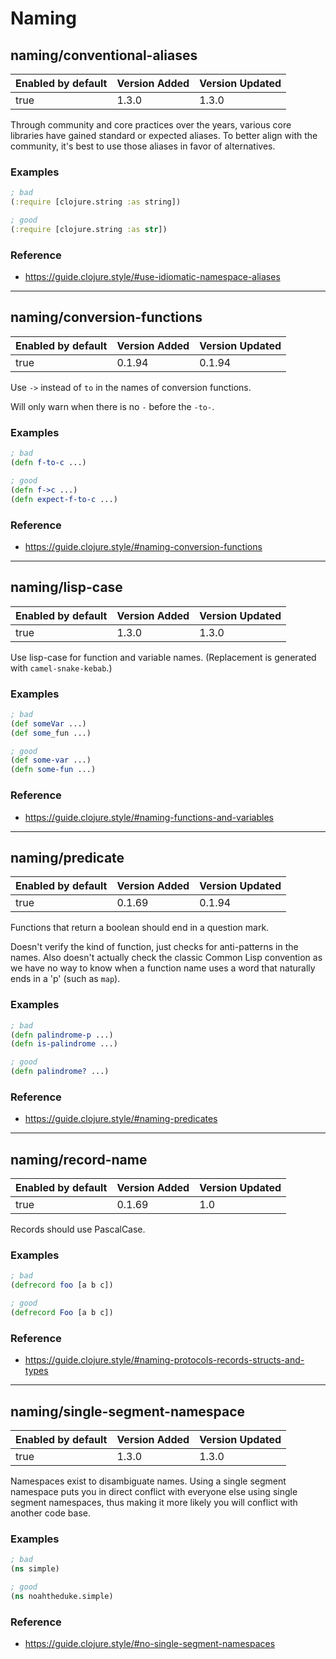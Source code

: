 # Naming

## naming/conventional-aliases

| Enabled by default | Version Added | Version Updated |
| ------------------ | ------------- | --------------- |
| true               | 1.3.0         | 1.3.0           |

Through community and core practices over the years, various core libraries have gained standard or expected aliases. To better align with the community, it's best to use those aliases in favor of alternatives.

### Examples

```clojure
; bad
(:require [clojure.string :as string])

; good
(:require [clojure.string :as str])
```

### Reference

* https://guide.clojure.style/#use-idiomatic-namespace-aliases

---

## naming/conversion-functions

| Enabled by default | Version Added | Version Updated |
| ------------------ | ------------- | --------------- |
| true               | 0.1.94        | 0.1.94          |

Use `->` instead of `to` in the names of conversion functions.

Will only warn when there is no `-` before the `-to-`.

### Examples

```clojure
; bad
(defn f-to-c ...)

; good
(defn f->c ...)
(defn expect-f-to-c ...)
```

### Reference

* https://guide.clojure.style/#naming-conversion-functions

---

## naming/lisp-case

| Enabled by default | Version Added | Version Updated |
| ------------------ | ------------- | --------------- |
| true               | 1.3.0         | 1.3.0           |

Use lisp-case for function and variable names. (Replacement is generated with `camel-snake-kebab`.)

### Examples

```clojure
; bad
(def someVar ...)
(def some_fun ...)

; good
(def some-var ...)
(defn some-fun ...)
```

### Reference

* https://guide.clojure.style/#naming-functions-and-variables

---

## naming/predicate

| Enabled by default | Version Added | Version Updated |
| ------------------ | ------------- | --------------- |
| true               | 0.1.69        | 0.1.94          |

Functions that return a boolean should end in a question mark.

Doesn't verify the kind of function, just checks for anti-patterns in the
names. Also doesn't actually check the classic Common Lisp convention as we
have no way to know when a function name uses a word that naturally ends in
a 'p' (such as `map`).

### Examples

```clojure
; bad
(defn palindrome-p ...)
(defn is-palindrome ...)

; good
(defn palindrome? ...)
```

### Reference

* https://guide.clojure.style/#naming-predicates

---

## naming/record-name

| Enabled by default | Version Added | Version Updated |
| ------------------ | ------------- | --------------- |
| true               | 0.1.69        | 1.0             |

Records should use PascalCase.

### Examples

```clojure
; bad
(defrecord foo [a b c])

; good
(defrecord Foo [a b c])
```

### Reference

* https://guide.clojure.style/#naming-protocols-records-structs-and-types

---

## naming/single-segment-namespace

| Enabled by default | Version Added | Version Updated |
| ------------------ | ------------- | --------------- |
| true               | 1.3.0         | 1.3.0           |

Namespaces exist to disambiguate names. Using a single segment namespace puts you in direct conflict with everyone else using single segment namespaces, thus making it more likely you will conflict with another code base.

### Examples

```clojure
; bad
(ns simple)

; good
(ns noahtheduke.simple)
```

### Reference

* https://guide.clojure.style/#no-single-segment-namespaces
